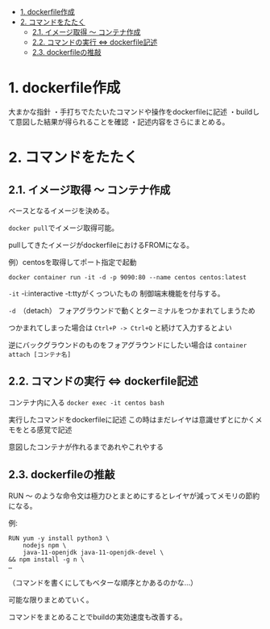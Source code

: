 
<!-- @import "[TOC]" {cmd="toc" depthFrom=1 depthTo=6 orderedList=false} -->

<!-- code_chunk_output -->

- [1. dockerfile作成](#1-dockerfile作成)
- [2. コマンドをたたく](#2-コマンドをたたく)
  - [2.1. イメージ取得 ～ コンテナ作成](#21-イメージ取得-~-コンテナ作成)
  - [2.2. コマンドの実行 ⇔ dockerfile記述](#22-コマンドの実行-dockerfile記述)
  - [2.3. dockerfileの推敲](#23-dockerfileの推敲)

<!-- /code_chunk_output -->

# 1. dockerfile作成

大まかな指針
・手打ちでたたいたコマンドや操作をdockerfileに記述
・buildして意図した結果が得られることを確認
・記述内容をさらにまとめる。

# 2. コマンドをたたく

## 2.1. イメージ取得 ～ コンテナ作成

ベースとなるイメージを決める。

`docker pull`でイメージ取得可能。

pullしてきたイメージがdockerfileにおけるFROMになる。

例）centosを取得してポート指定で起動

`docker container run -it -d -p 9090:80 --name centos centos:latest`

`-it`
-i:interactive -t:ttyがくっついたもの
制御端末機能を付与する。

`-d`　（detach）
フォアグラウンドで動くとターミナルをつかまれてしまうため

つかまれてしまった場合は
 `Ctrl+P -> Ctrl+Q`
と続けて入力するとよい

逆にバックグラウンドのものをフォアグラウンドにしたい場合は
`container attach [コンテナ名]`

## 2.2. コマンドの実行 ⇔ dockerfile記述

コンテナ内に入る
`docker exec -it centos bash`

実行したコマンドをdockerfileに記述
この時はまだレイヤは意識せずとにかくメモをとる感覚で記述

意図したコンテナが作れるまであれやこれやする

## 2.3. dockerfileの推敲

RUN ～ のような命令文は極力ひとまとめにするとレイヤが減ってメモリの節約になる。

例:

```docker
RUN yum -y install python3 \
    nodejs npm \
    java-11-openjdk java-11-openjdk-devel \
&& npm install -g n \
…
```

（コマンドを書くにしてもベターな順序とかあるのかな…）

可能な限りまとめていく。

コマンドをまとめることでbuildの実効速度も改善する。

